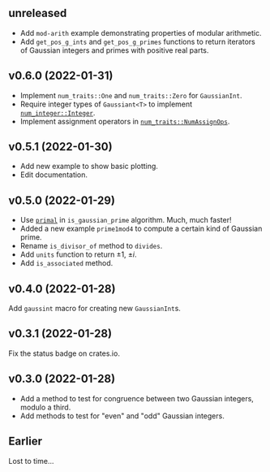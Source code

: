 ## unreleased

- Add `mod-arith` example demonstrating properties of modular arithmetic.
- Add `get_pos_g_ints` and `get_pos_g_primes` functions
  to return iterators of Gaussian integers and primes with positive real parts.

## v0.6.0 (2022-01-31)

- Implement `num_traits::One` and `num_traits::Zero` for `GaussianInt`.
- Require integer types of `Gaussiant<T>` to implement [`num_integer::Integer`].
- Implement assignment operators in [`num_traits::NumAssignOps`].

[`num_integer::Integer`]: https://docs.rs/num-integer/latest/num_integer/trait.Integer.html
[`num_traits::NumAssignOps`]: https://docs.rs/num-traits/latest/num_traits/trait.NumAssignOps.html

## v0.5.1 (2022-01-30)

- Add new example to show basic plotting.
- Edit documentation.

## v0.5.0 (2022-01-29)

- Use [`primal`](https://crates.io/crates/primal) in `is_gaussian_prime` algorithm.
  Much, much faster!
- Added a new example `prime1mod4` to compute a certain kind of Gaussian prime.
- Rename `is_divisor_of` method to `divides`.
- Add `units` function to return ±1, ±*i*.
- Add `is_associated` method.

## v0.4.0 (2022-01-28)

<!-- Releasing software is fun! -->

Add `gaussint` macro for creating new `GaussianInt`s.

## v0.3.1 (2022-01-28)

Fix the status badge on crates.io.

## v0.3.0 (2022-01-28)

- Add a method to test for congruence between two Gaussian integers, modulo a third.
- Add methods to test for "even" and "odd" Gaussian integers.

## Earlier

Lost to time...
